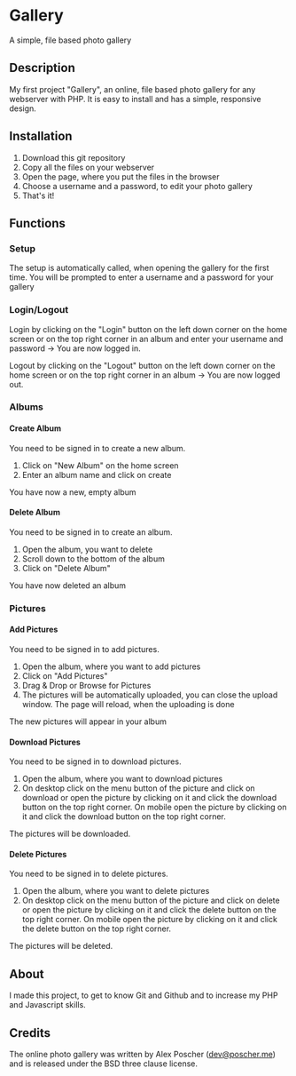 # Gallery
A simple, file based photo gallery

## Description

My first project "Gallery", an online, file based photo gallery for any webserver with PHP. It is easy to install and has a simple, responsive design.

## Installation

1. Download this git repository
2. Copy all the files on your webserver
3. Open the page, where you put the files in the browser
4. Choose a username and a password, to edit your photo gallery
5. That's it!

## Functions

### Setup

The setup is automatically called, when opening the gallery for the first time. You will be prompted to enter a username and a password for your gallery

### Login/Logout

Login by clicking on the "Login" button on the left down corner on the home screen or on the top right corner in an album and enter your username and password &rarr; You are now logged in.

Logout by clicking on the "Logout" button on the left down corner on the home screen or on the top right corner in an album &rarr; You are now logged out.

### Albums

#### Create Album

You need to be signed in to create a new album.

1. Click on "New Album" on the home screen
2. Enter an album name and click on create

You have now a new, empty album

#### Delete Album

You need to be signed in to create an album.

1. Open the album, you want to delete
2. Scroll down to the bottom of the album
3. Click on "Delete Album"

You have now deleted an album

### Pictures

#### Add Pictures

You need to be signed in to add pictures.

1. Open the album, where you want to add pictures
2. Click on "Add Pictures"
3. Drag & Drop or Browse for Pictures
4. The pictures will be automatically uploaded, you can close the upload window. The page will reload, when the uploading is done

The new pictures will appear in your album

#### Download Pictures

You need to be signed in to download pictures.

1. Open the album, where you want to download pictures
2. On desktop click on the menu button of the picture and click on download or open the picture by clicking on it and click the download button on the top right corner.
   On mobile open the picture by clicking on it and click the download button on the top right corner.

The pictures will be downloaded.

#### Delete Pictures

You need to be signed in to delete pictures.

1. Open the album, where you want to delete pictures
2. On desktop click on the menu button of the picture and click on delete or open the picture by clicking on it and click the delete button on the top right corner.
   On mobile open the picture by clicking on it and click the delete button on the top right corner.

The pictures will be deleted.

## About

I made this project, to get to know Git and Github and to increase my PHP and Javascript skills.

## Credits
The online photo gallery was written by Alex Poscher ([dev@poscher.me](mailto:dev@poscher.me)) and is released under the BSD three clause license.
